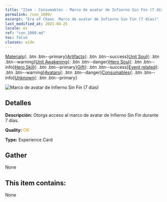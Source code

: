 ```yaml
---
title: "Item - Consumables - Marco de avatar de Infierno Sin Fin (7 días)"
permalink: /con_1009/
excerpt: "Era of Chaos  Marco de avatar de Infierno Sin Fin (7 días)"
last_modified_at: 2021-04-25
locale: es
ref: "con_1009.md"
toc: false
classes: wide
---
```

 [Materials](/ItemsES/){: .btn .btn--primary}[Artifacts](/ItemsES/Artifacts/){: .btn .btn--success}[Unit Soul](/ItemsES/UnitSoul/){: .btn .btn--warning}[Unit Awakening](/ItemsES/UnitAwakening/){: .btn .btn--danger}[Hero Soul](/ItemsES/HeroSoul/){: .btn .btn--info}[Hero Skill](/ItemsES/HeroSkill/){: .btn .btn--primary}[Gift](/ItemsES/Gift/){: .btn .btn--success}[Event related](/ItemsES/Events/){: .btn .btn--warning}[Avatars](/ItemsES/Avatars/){: .btn .btn--danger}[Consumables](/ItemsES/Consumables/){: .btn .btn--info}[Unknown](/ItemsES/Unknown/){: .btn .btn--primary}

 ![Marco de avatar de Infierno Sin Fin (7 días)](/images/a/avatarFrame_58.png)

## Detalles
 **Descripción:** Otorga acceso al marco de avatar de Infierno Sin Fin durante 7 días.

 **Quality:** <span style="color: #FF8C00">OK</span>

 **Type:** Experience Card

## Gather

  None

## This item contains:

  None

